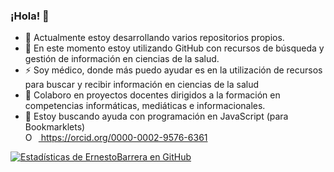 ### ¡Hola! 👋
- 🔭 Actualmente estoy desarrollando varios repositorios propios.
- 🌱 En este momento estoy utilizando GitHub con recursos de búsqueda y gestión de información en ciencias de la salud.
-  ⚡ Soy médico, donde más puedo ayudar es en la utilización de recursos para buscar y recibir información en ciencias de la salud
- 👯 Colaboro en proyectos docentes dirigidos a la formación en competencias informáticas, mediáticas e informacionales.
- 🤔 Estoy buscando ayuda con programación en JavaScript (para Bookmarklets)
  <div itemscope itemtype="https://schema.org/Person"><a itemprop="sameAs" content="https://orcid.org/0000-0002-9576-6361" href="https://orcid.org/0000-0002-9576-6361" target="orcid.widget" rel="me noopener noreferrer" style="vertical-align:top;"><img src="https://orcid.org/sites/default/files/images/orcid_16x16.png" style="width:1em;margin-right:0.5em;" alt="ORCID iD icon"> https://orcid.org/0000-0002-9576-6361</a></div>

[![Estadísticas de ErnestoBarrera en GitHub](https://github-readme-stats.vercel.app/api?username=ernestobarrera&show_icons=true)](https://github.com/ernestobarrera/github-readme-stats)

<!--
**ernestobarrera/ernestobarrera** is a ✨ _special_ ✨ repository because its `README.md` (this file) appears on your GitHub profile.

Here are some ideas to get you started:

- 🔭 I’m currently working on ...
- 🌱 I’m currently learning ...
- 👯 I’m looking to collaborate on ...
- 🤔 I’m looking for help with ...
- 💬 Ask me about ...
- 📫 How to reach me: ...
- 😄 Pronouns: ...
- ⚡ Fun fact: ...
-->
